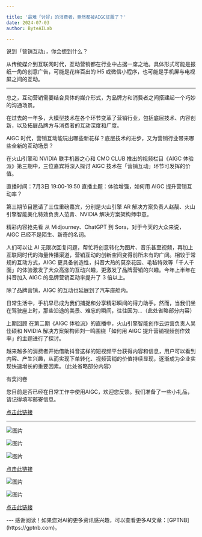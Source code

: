```yaml
---

title: '最难「讨好」的消费者，竟然都被AIGC征服了？'
date: 2024-07-03
author: ByteAILab

---
```


说到「营销互动」，你会想到什么？

从传统媒介到互联网时代，互动营销都在行业中占据一席之地。具体形式可能是报纸一角的创意广告，可能是花样百出的 H5 或微信小程序，也可能是手机屏与电视屏之间的互动。

---
总之，互动营销需要结合具体的媒介形式，为品牌方和消费者之间搭建起一个巧妙的沟通场景。

在过去的一年多，大模型技术在各个环节变革了营销行业，包括底层技术、内容创新，以及拓展品牌方与消费者的互动深度和广度。

AIGC 时代，营销互动能玩出哪些新花样？底层技术的进步，又为营销行业带来哪些全新的互动场景？

在火山引擎和 NVIDIA 联手机器之心和 CMO CLUB 推出的视频栏目《AIGC 体验派》第三期中，三位嘉宾将深入探讨 AIGC 技术在「营销互动」环节可发挥的价值。

直播时间：7月3日 19:00-19:50
直播主题：体验增强，如何用 AIGC 提升营销互动率？

第三期节目邀请了三位重磅嘉宾，分别是火山引擎 AR 解决方案负责人赵靓、火山引擎智能美化特效负责人范青、NVIDIA 解决方案架构师申意。

精彩内容抢先看
从 Midjourney、ChatGPT 到 Sora，对于今天的大众来说，AIGC 已经不是陌生、新奇的名词。

人们可以让 AI 无限次回复问题，帮忙将创意转化为图片、音乐甚至视频，再加上互联网时代的海量传播渠道，营销互动的创新空间变得前所未有的广阔。相较于常规的互动方式，AIGC 更具备创造性，抖音大热的莫奈花园、毛毡特效等「千人千面」的体验激发了大众高涨的互动兴趣，更激发了品牌营销的兴趣。今年上半年在抖音加入 AIGC 的品牌营销互动率提升了 3 倍以上。

除了品牌营销，AIGC 的互动也延展到了汽车座舱内。

日常生活中，手机早已成为我们捕捉和分享精彩瞬间的得力助手。然而，当我们坐在驾驶座上时，那些沿途的美景、难忘的瞬间，往往因为...（此处省略部分内容）

上期回顾
在第二期《AIGC 体验派》的直播中，火山引擎智能创作云运营负责人吴佳硕和 NVIDIA 解决方案架构师刘一鸣围绕「如何用 AIGC 提升营销视频创作效率」的主题进行了探讨。

越来越多的消费者开始借助抖音这样的短视频平台获得内容和信息，用户可以看到内容、产生兴趣，从而实现下单转化、视频营销的价值持续显现，逐渐成为企业实现快速增长的重要因素。（此处省略部分内容）

有奖问卷

您目前是否已经在日常工作中使用AIGC，欢迎您反馈。我们准备了一些小礼品，请记得填写邮寄信息。

[点击此链接](https://bytedance.larkoffice.com/share/base/form/shrcncDpnE22V9qN2D7D0gWjerp)

---

![图片](https://mmbiz.qpic.cn/sz_mmbiz_jpg/KmXPKA19gWibX8NO2BYWZUIEMa0dB6R2NrZD9NcmyCUluyxmGLiaWmDmuQaypKnIia67Ssglnq1Jicgf9fd8agFSrg/640?wx_fmt=jpeg&from=appmsg)

![图片](https://mmbiz.qpic.cn/sz_mmbiz_jpg/KmXPKA19gWibX8NO2BYWZUIEMa0dB6R2NyNPXXibnNIyd3icAeoBV8WvE2HEwrvib8y0jn4ficOsjeubNOZenNvnJAQ/640?wx_fmt=jpeg&from=appmsg)

![图片](https://mmbiz.qpic.cn/sz_mmbiz_png/KmXPKA19gWibPnF8IItRmQicfI9q7BHkFAC2FYG6a9iccTibGxAcH3ZQK15xZH6m9POYdLYQODciaGVGw9RmSNoKRag/640?wx_fmt=other&from=appmsg&wxfrom=5&wx_lazy=1&wx_co=1&tp=webp)

[点击此链接](https://vtizr.xetlk.com/s/7CjTy)

![图片](https://mmbiz.qpic.cn/sz_mmbiz_jpg/KmXPKA19gWibX8NO2BYWZUIEMa0dB6R2NzE3GpicvHG265MebHrCqsicGjQ4G2b81p7KRcvv2f3HPI1U5ia3OgM0Tg/640?wx_fmt=jpeg&from=appmsg)

![图片](https://mmbiz.qpic.cn/sz_mmbiz_jpg/KmXPKA19gWibX8NO2BYWZUIEMa0dB6R2NBbVAsdTRSJbo7mzuSW3KChliaV9XdPbStelNBJHqVDTkhBzugJKY28A/640?wx_fmt=jpeg&from=appmsg)

[点击此链接](https://bytedance.larkoffice.com/share/base/form/shrcncDpnE22V9qN2D7D0gWjerp)

<!DOCTYPE html>
<html lang="en">
<head>
<meta charset="UTF-8">
<meta name="viewport" content="width=device-width, initial-scale=1.0">
<title>Title</title>
</head>
<body>

</body>
</html>
---
感谢阅读！如果您对AI的更多资讯感兴趣，可以查看更多AI文章：[GPTNB](https://gptnb.com)。